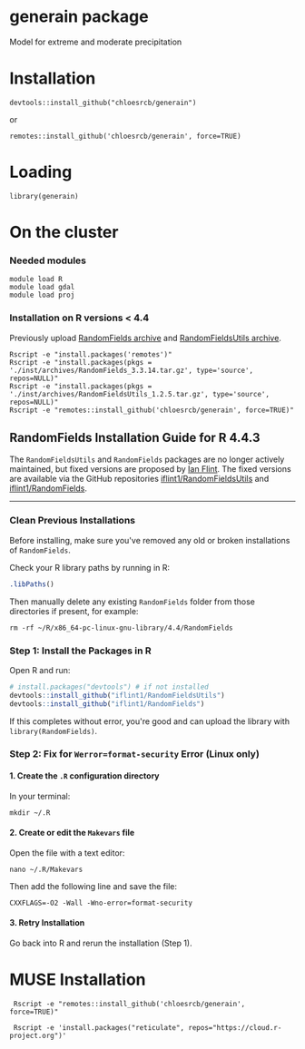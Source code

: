 # generain package

Model for extreme and moderate precipitation


# Installation

```devtools::install_github("chloesrcb/generain")```

or 

```remotes::install_github('chloesrcb/generain', force=TRUE)```

# Loading

```library(generain)```

# On the cluster

### Needed modules

```
module load R
module load gdal
module load proj
```

### Installation on R versions < 4.4

Previously upload [RandomFields archive](https://cran.r-project.org/src/contrib/Archive/RandomFields/) and [RandomFieldsUtils archive](https://cran.r-project.org/src/contrib/Archive/RandomFieldsUtils/).

```
Rscript -e "install.packages('remotes')"
Rscript -e "install.packages(pkgs = './inst/archives/RandomFields_3.3.14.tar.gz', type='source', repos=NULL)"
Rscript -e "install.packages(pkgs = './inst/archives/RandomFieldsUtils_1.2.5.tar.gz', type='source', repos=NULL)"
Rscript -e "remotes::install_github('chloesrcb/generain', force=TRUE)"
```


## RandomFields Installation Guide for R 4.4.3

The `RandomFieldsUtils` and `RandomFields` packages are no longer actively maintained, but fixed versions are proposed by [Ian Flint](https://github.com/iflint1). The fixed versions are available via the GitHub repositories [iflint1/RandomFieldsUtils](https://github.com/iflint1/RandomFieldsUtils) and [iflint1/RandomFields](https://github.com/iflint1/RandomFields).

---

### Clean Previous Installations

Before installing, make sure you've removed any old or broken installations of `RandomFields`.

Check your R library paths by running in R:

```r
.libPaths()
```

Then manually delete any existing `RandomFields` folder from those directories if present, for example:

```
rm -rf ~/R/x86_64-pc-linux-gnu-library/4.4/RandomFields
```

### Step 1: Install the Packages in R

Open R and run:

```r
# install.packages("devtools") # if not installed
devtools::install_github("iflint1/RandomFieldsUtils")
devtools::install_github("iflint1/RandomFields")
```

If this completes without error, you're good and can upload the library with `library(RandomFields)`.

### Step 2: Fix for `Werror=format-security` Error (Linux only)

#### 1. Create the `.R` configuration directory

In your terminal:

```
mkdir ~/.R
```

#### 2. Create or edit the `Makevars` file

Open the file with a text editor:

```
nano ~/.R/Makevars
```

Then add the following line and save the file:

```make
CXXFLAGS=-O2 -Wall -Wno-error=format-security
```

#### 3. Retry Installation

Go back into R and rerun the installation (Step 1).


# MUSE Installation

```
 Rscript -e "remotes::install_github('chloesrcb/generain', force=TRUE)"
```

```
 Rscript -e 'install.packages("reticulate", repos="https://cloud.r-project.org")'
```